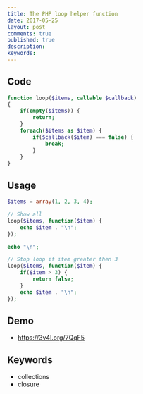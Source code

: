 ```yaml
---
title: The PHP loop helper function
date: 2017-05-25
layout: post
comments: true
published: true
description: 
keywords: 
---
```


## Code

```php
function loop($items, callable $callback)
{
    if(empty($items)) {
        return;
    }
    foreach($items as $item) {
        if($callback($item) === false) {
            break;
        }
    }
}
```

## Usage

```php
$items = array(1, 2, 3, 4);

// Show all
loop($items, function($item) {
    echo $item . "\n"; 
});

echo "\n";

// Stop loop if item greater then 3
loop($items, function($item) {
    if($item > 3) {
        return false;
    }
    echo $item . "\n"; 
});
```

## Demo
* https://3v4l.org/7QqF5

## Keywords
* collections
* closure